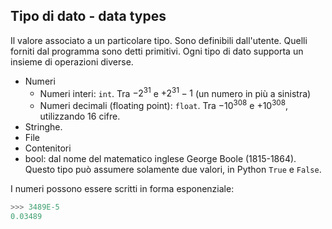 ## Tipo di dato - data types

Il valore associato a un particolare tipo.
Sono definibili dall'utente. Quelli forniti dal programma sono detti primitivi. Ogni tipo di dato supporta un insieme di operazioni diverse.

- Numeri
  - Numeri interi: `int`. Tra $-2^{31}$ e $+2^{31}-1$ (un numero in più a sinistra)
  - Numeri decimali (floating point): `float`. Tra $-10^{308}$ e $+10^{308}$, utilizzando 16 cifre.
- Stringhe. 
- File
- Contenitori
- bool: dal nome del matematico inglese George Boole (1815-1864). Questo tipo può assumere solamente due valori, in Python `True` e `False`.

I numeri possono essere scritti in forma esponenziale:

```python
>>> 3489E-5
0.03489
```